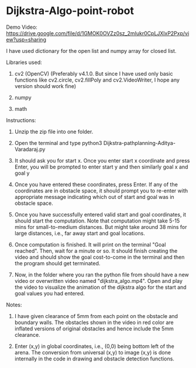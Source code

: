 # Dijkstra-Algo-point-robot

Demo Video: https://drive.google.com/file/d/1GMOK0OVZz0sz_2mIukr0CpLJXlxP2Pxp/view?usp=sharing

I have used dictionary for the open list and numpy array for closed list.

Libraries used:

1) cv2 (OpenCV) 
(Preferably v4.1.0. But since I have used only basic functions like cv2.circle, cv2.fillPoly and cv2.VideoWriter, I hope any version should work fine)

2) numpy

3) math

Instructions:
1) Unzip the zip file into one folder.

2) Open the terminal and type python3 Dijkstra-pathplanning-Aditya-Varadaraj.py

3) It should ask you for start x. Once you enter start x coordinate and press Enter, you will be prompted to enter start y and then similarly goal x and goal y

4) Once you have entered these coordinates, press Enter. If any of the coordinates are in obstacle space, it should prompt you to re-enter with appropriate message indicating which out of start and goal was in obstacle space. 

5) Once you have successfully entered valid start and goal coordinates, it should start the computation. Note that computation might take 5-15 mins for small-to-medium distances. But might take around 38 mins for large distances, i.e., far away start and goal locations.

6) Once computation is finished. It will print on the terminal "Goal reached". Then, wait for a minute or so. It should finish creating the video and should show the goal cost-to-come in the terminal and then the program should get terminated.

7) Now, in the folder where you ran the python file from should have a new video or overwritten video named "dijkstra_algo.mp4". Open and play the video to visualize the animation of the dijkstra algo for the start and goal values you had entered.

Notes: 

1) I have given clearance of 5mm from each point on the obstacle and boundary walls. The obstacles shown in the video in red color are inflated versions of original obstacles and hence include the 5mm clearance.  

2) Enter (x,y) in global coordinates, i.e., (0,0) being bottom left of the arena. The conversion from universal (x,y) to image (x,y) is done internally in the code in drawing and obstacle detection functions.

